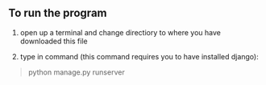 ## To run the program

1. open up a terminal and change directiory to where you have downloaded this file  

2. type in command (this command requires you to have installed django):
> python manage.py runserver   
